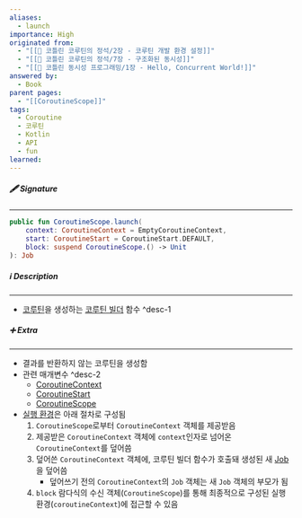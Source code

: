 ```yaml
---
aliases:
  - launch
importance: High
originated from:
  - "[[📘 코틀린 코루틴의 정석/2장 - 코루틴 개발 환경 설정]]"
  - "[[📘 코틀린 코루틴의 정석/7장 - 구조화된 동시성]]"
  - "[[📘 코틀린 동시성 프로그래밍/1장 - Hello, Concurrent World!]]"
answered by:
  - Book
parent pages:
  - "[[CoroutineScope]]"
tags:
  - Coroutine
  - 코루틴
  - Kotlin
  - API
  - fun
learned:
---
```

##### 🖋️ Signature
---
```Kotlin
public fun CoroutineScope.launch(  
    context: CoroutineContext = EmptyCoroutineContext,
    start: CoroutineStart = CoroutineStart.DEFAULT,  
    block: suspend CoroutineScope.() -> Unit  
): Job
```

##### ℹ️ Description
---
- [코루틴](코루틴.md)을 생성하는 [코루틴 빌더](코루틴%20빌더.md) 함수 ^desc-1

##### ➕ Extra
---
- 결과를 반환하지 않는 코루틴을 생성함
- 관련 매개변수 ^desc-2
	- [CoroutineContext](CoroutineContext.md)
	- [CoroutineStart](CoroutineStart.md)
	- [CoroutineScope](CoroutineScope.md)
- [실행 환경](실행%20환경.md)은 아래 절차로 구성됨
	1. `CoroutineScope`로부터 `CoroutineContext` 객체를 제공받음
	2. 제공받은 `CoroutineContext` 객체에 `context`인자로 넘어온 `CoroutineContext`를 덮어씀
	3. 덮어쓴 `CoroutineContext` 객체에, 코루틴 빌더 함수가 호출돼 생성된 새 [Job](Job.md)을 덮어씀
		- 덮어쓰기 전의 `CoroutineContext`의 `Job` 객체는 새 `Job` 객체의 부모가 됨
	4. `block` 람다식의 수신 객체(`CoroutineScope`)를 통해 최종적으로 구성된 실행 환경(`coroutineContext`)에 접근할 수 있음
